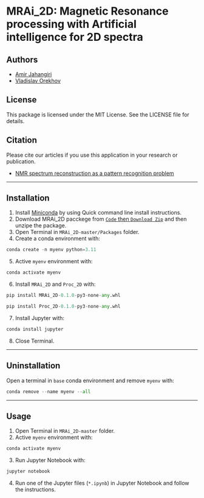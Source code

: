 ﻿# MRAi_2D: Magnetic Resonance processing with Artificial intelligence for 2D spectra

## Authors
* [Amir Jahangiri](amir.jahangiri@gu.se)
* [Vladislav Orekhov](vladislav.orekhov@nmr.gu.se)

## License
This package is licensed under the MIT License. See the LICENSE file for details.

## Citation
Please cite our articles if you use this application in your research or publication. 

* [NMR spectrum reconstruction as a pattern recognition problem](https://doi.org/10.1016/j.jmr.2022.107342)

---
## Installation
1. Install [Miniconda](https://docs.anaconda.com/miniconda/) by using Quick command line install instructions.
2. Download MRAi_2D pacckege from [`Code` then `Download Zip`](https://github.com/Amir-Jahangiri/MRAi_2D/archive/refs/heads/master.zip) and then unzipe the package.
3. Open Terminal in `MRAi_2D-master/Packages` folder.
4. Create a conda environment with: 
```python
conda create -n myenv python=3.11
```
5. Active `myenv` environment with:
```python
conda activate myenv
```
6. Install `MRAi_2D` and `Proc_2D` with:
```python
pip install MRAi_2D-0.1.0-py3-none-any.whl
```
```python
pip install Proc_2D-0.1.0-py3-none-any.whl
```
7. Install Jupyter with:
```python
conda install jupyter
```
8. Close Terminal.
---
## Uninstallation

Open a terminal in `base` conda environment and remove `myenv` with:
```python
conda remove --name myenv --all
```
---
## Usage

1. Open Terminal in `MRAi_2D-master` folder.
2. Active `myenv` environment with:
```python
conda activate myenv
```
3. Run Jupyter Notebook with:
```python
jupyter notebook
```
4. Run one of the Jupyter files (`*.ipynb`) in Jupyter Notebook and follow the instructions.